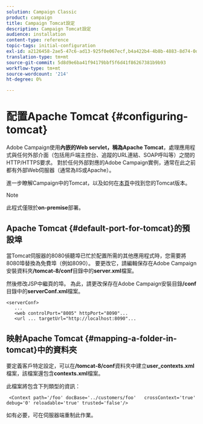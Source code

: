 ```yaml
---
solution: Campaign Classic
product: campaign
title: Campaign Tomcat設定
description: Campaign Tomcat設定
audience: installation
content-type: reference
topic-tags: initial-configuration
exl-id: a2126458-2ae5-47c6-ad13-925f0e067ecf,b4a422b4-4b8b-4883-8d74-0dccda4a5ef3
translation-type: tm+mt
source-git-commit: 5d8d9e6ba41f94179bbf5f6d41f86267381b9b93
workflow-type: tm+mt
source-wordcount: '214'
ht-degree: 0%

---
```


# 配置Apache Tomcat {#configuring-tomcat}

Adobe Campaign使用&#x200B;**內嵌的Web servlet，稱為Apache Tomcat**，處理應用程式與任何外部介面（包括用戶端主控台、追蹤的URL連結、SOAP呼叫等）之間的HTTP/HTTPS要求。 對於任何外部對應的Adobe Campaign實例，通常在此之前都有外部Web伺服器（通常為IIS或Apache）。

進一步瞭解Campaign中的Tomcat，以及如何在[本頁](../../production/using/locate-tomcat-version.md)中找到您的Tomcat版本。

>[!NOTE]
>
>此程式僅限於&#x200B;**on-premise**&#x200B;部署。


## Apache Tomcat {#default-port-for-tomcat}的預設埠

當Tomcat伺服器的8080偵聽埠已忙於配置所需的其他應用程式時，您需要將8080埠替換為免費埠（例如8090）。 要更改它，請編輯保存在Adobe Campaign安裝資料夾&#x200B;**/tomcat-8/conf**&#x200B;目錄中的&#x200B;**server.xml**&#x200B;檔案。

然後修改JSP中繼頁的埠。 為此，請更改保存在Adobe Campaign安裝目錄&#x200B;**/conf**&#x200B;目錄中的&#x200B;**serverConf.xml**&#x200B;檔案。

```
<serverConf>
   ...
   <web controlPort="8005" httpPort="8090"...
   <url ... targetUrl="http://localhost:8090"...
```

## 映射Apache Tomcat {#mapping-a-folder-in-tomcat}中的資料夾

要定義客戶特定設定，可以在&#x200B;**/tomcat-8/conf**&#x200B;資料夾中建立&#x200B;**user_contexts.xml**&#x200B;檔案，該檔案還包含&#x200B;**contexts.xml**&#x200B;檔案。

此檔案將包含下列類型的資訊：

```
 <Context path='/foo' docBase='../customers/foo'   crossContext='true' debug='0' reloadable='true' trusted='false'/>
```

如有必要，可在伺服器端重制此作業。
